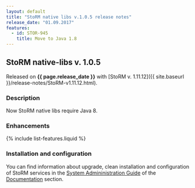 ```yaml
---
layout: default
title: "StoRM native libs v.1.0.5 release notes"
release_date: "01.09.2017"
features:
  - id: STOR-945
    title: Move to Java 1.8
---
```


## StoRM native-libs v. 1.0.5

Released on **{{ page.release_date }}** with [StoRM v. 1.11.12]({{ site.baseurl }}/release-notes/StoRM-v1.11.12.html).

### Description

Now StoRM native libs require Java 8.

### Enhancements

{% include list-features.liquid %}

### Installation and configuration

You can find information about upgrade, clean installation and configuration of
StoRM services in the [System Admininistration Guide][storm-sysadmin-guide] of
the [Documentation][storm-documentation] section.

[storm-documentation]: {{site.baseurl}}/documentation.html
[storm-sysadmin-guide]: {{site.baseurl}}/documentation/sysadmin-guide/1.11.12
